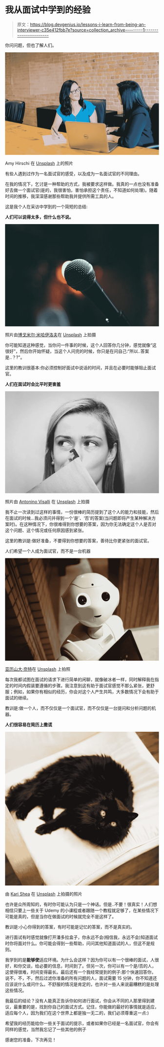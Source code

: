 # 我从面试中学到的经验

> 原文：<https://blog.devgenius.io/lessons-i-learn-from-being-an-interviewer-c35e412fbb7e?source=collection_archive---------1----------------------->

你问问题，但也了解人们。

![](img/3f2a2663398dd25d51c6d00ae185c2a9.png)

Amy Hirschi 在 [Unsplash](https://unsplash.com/search/photos/interview?utm_source=unsplash&utm_medium=referral&utm_content=creditCopyText) 上的照片

有些人遇到过作为一名面试官的感受，以及成为一名面试官的不同理由。

在我的情况下，乞讨是一种帮助的方式，我被要求这样做。我真的一点也没有准备好去做一个面试官(是的，我很害怕，害怕承担这个责任，不知道如何处理)。随着时间的推移，我深深感谢那些帮助我并提供所需工具的人。

这是我个人在采访中学到的一个简短的总结:

**人们可以说得太多，但什么也不说。**

![](img/c9f5cbccce0b8b243f7bc3120dbc5446.png)

照片由[博戈米尔·米哈伊洛夫](https://unsplash.com/@bogomi?utm_source=unsplash&utm_medium=referral&utm_content=creditCopyText)在 [Unsplash](https://unsplash.com/search/photos/talk?utm_source=unsplash&utm_medium=referral&utm_content=creditCopyText) 上拍摄

你可能知道这种感觉，当你问一件事的时候，这个人回答你几分钟，感觉就像“这很好”，然后你开始怀疑，当这个人问完的时候，你只是在问自己:“所以..答案是..？?"。

这里的教训很基本:你必须控制好面试中说话的时间，并且在必要时能够阻止面试官。

**人们在面试时会比平时更害羞**

![](img/992acc2a4e421c65fe99bc575378aeac.png)

照片由 [Antonino Visalli](https://unsplash.com/@ninovisalli?utm_source=unsplash&utm_medium=referral&utm_content=creditCopyText) 在 [Unsplash](https://unsplash.com/search/photos/shy?utm_source=unsplash&utm_medium=referral&utm_content=creditCopyText) 上拍摄

我不止一次读到过这样的事情，一份很棒的简历提到了这个人的能力和技能，然后在面试的时候…我必须问并得到一个‘是’、‘否’的答案(当问题即将产生某种解决方案时)。在这种情况下，你很难得到你想要的答案，因为你无法确定这个人是否对这个问题、这个情况或任何原因感到紧张。

这里的教训是:做好准备，不要得到你想要的答案，善待比你更紧张的面试官。

人们希望一个人成为面试官，而不是一台机器

![](img/63065e2d3960f8398528517e786b05bb.png)

[亚历山大·奈特](https://unsplash.com/@agkdesign?utm_source=unsplash&utm_medium=referral&utm_content=creditCopyText)在 [Unsplash](https://unsplash.com/search/photos/bot?utm_source=unsplash&utm_medium=referral&utm_content=creditCopyText) 上拍照

每次我都试图在面试的请求下进行简单的闲聊，就像破冰者一样，同时解释我在指定的时间内假装要遵循的步骤。我注意到这有助于面试官感觉不那么紧张，更舒服；例如，如果你有相似的经历，你会对这个人产生共鸣，大多数情况下会有助于面试的继续。

教训是:做一个人，而不仅仅是一个面试官，而不仅仅是一台提问和分析问题的机器。

**人们很容易在简历上撒谎**

![](img/8d14888cd4565744c2dfeccebf5f2be8.png)

由 [Kari Shea](https://unsplash.com/@karishea?utm_source=unsplash&utm_medium=referral&utm_content=creditCopyText) 在 [Unsplash](https://unsplash.com/search/photos/tell-a-lie?utm_source=unsplash&utm_medium=referral&utm_content=creditCopyText) 上拍摄的照片

也许是众所周知的，有时你可能认为只是一个神话。但是..不要！很真实！人们想相信只要上一些关于 Udemy 的小课程或者跟随一个教程就足够了，在某些情况下可能是真的，但是当你在做面试的时候就完全不是这样了。

教训是:小心你得到的答案，有时可能是记忆的答案，而不是真实的。

进行面试有时感觉就像打开潘多拉盒子，你永远不会(相信我，永远不会)知道面试时你将面对什么。你可能会得到一些帮助，问问其他知道面试的人，但这不是规则。

我学到的是**能够使**适应环境。为什么会这样？因为你可以有一个很棒的面试，人很好，和你交谈，给必要的信息，时间到了。但另一次，你可以有一个是/否的人，这使得很难，时间变得最长。最后还有一个我经常提到的例子:那个快速回答你，说不，不，不，然后过滤你准备的所有问题的人，面试需要 15 分钟，你不知道还应该说什么或问什么。不舒服的情况是肯定的，也许对一些人来说最糟糕的是处理这些情况。

我最后的结论？没有人能真正告诉你如何进行面试，你会从不同的人那里得到建议，最重要的是，找到你自己的面试方式。记住，你能做的最好的事情就是适应，适应每个人，因为我们在这个世界上都是独一无二的，我们必须尊重这一点:)

希望我的经历能给你一些关于面试的提示，或者如果你已经是一名面试官，你会有同样的感觉，当然我忘记了一些其他的例子

感谢您的准备，下次再见！